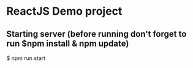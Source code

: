 # ReactJS Demo project

## Starting server (before running don't forget to run $npm install & npm update)
$ npm run start
